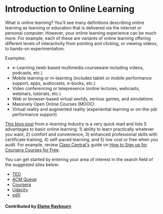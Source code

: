 # Introduction to Online Learning

What is online learning? You'll see many definitions describing online learning as learning or education that is delivered via the internet or personal computer. However, your online learning experience can be much more. For example, each of these are variants of online learning offering different levels of interactivity from pointing and clicking, or viewing videos, to hands-on experimentation:

Examples:

* e-Learning (web-based multimedia courseware including videos, podcasts, etc.)
* Mobile learning or m-learning (includes tablet or mobile performance support, apps, audiocasts, e-books, etc.)
* Video conferencing or telepresence (online lectures, webcasts, webinars, tutorials, etc.)
* Web or browser-based virtual worlds, serious games, and simulations
* Massively Open Online Courses (MOOC)
* Virtual reality and augmented reality (experiential learning or on-the-job performance support)

[This blog post](https://elearningindustry.com/5-advantages-of-online-learning-education-without-leaving-home "5 Advantages to online learning") from *e-learning Industry* is a very quick read and lists 5 advantages to basic online learning: 1) ability to learn practically whatever you want, 2) comfort and convenience, 3) enhanced professional skills with certificate training, 4) self-paced learning, and 5) low cost or free when you audit. For example, review [Class Central's](https://www.class-central.com) guide on [How to Sign up for Coursera Courses for Free](https://www.class-central.com/report/coursera-signup-for-free/?utm_medium=email&utm_source=other&utm_campaign=opencourse.GdeNrll1EeSROyIACtiVvg.announcements%7Eopencourse.GdeNrll1EeSROyIACtiVvg._A0MF0zjEeenAQpMKPxN_g).

You can get started by entering your area of interest in the search field of the suggested sites below:

* [TED](https://www.ted.com)
* [ACM Queue](http://queue.acm.org/index.cfm)
* [Coursera](https://www.coursera.org)
* [Udacity](https://www.udacity.com)
* [edX](https://www.edx.org)

#### Contributed by [Elaine Raybourn](https://github.com/elaineraybourn)

<!---
Publish: yes
Categories: skills
Topics: online learning
Tags: curated links, short article
Level: 2
Prerequisites: defaults
Aggregate: none
--->

